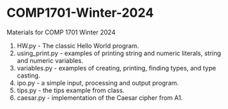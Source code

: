 # COMP1701-Winter-2024
Materials for COMP 1701 Winter 2024

1. HW.py - The classic Hello World program.
2. using_print.py - examples of printing string and numeric literals, string and numeric variables.
3. variables.py - examples of creating, printing, finding types, and type casting.
4. ipo.py - a simple input, processing and output program.
5. tips.py - the tips example from class.
6. caesar.py - implementation of the Caesar cipher from A1.

